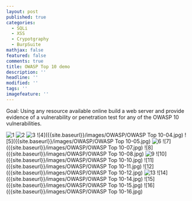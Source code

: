 ```yaml
---
layout: post
published: true
categories:
  - SQLi
  - XSS
  - Crypotgraphy
  - BurpSuite
mathjax: false
featured: false
comments: true
title: OWASP Top 10 demo
description: ''
headline: ''
modified: ''
tags: ''
imagefeature: ''
---
```

Goal:
Using any resource available online build a web server and provide evidence of a vulnerability or penetration test for any of the OWASP 10 vulnerabilities. 

![1]({{site.baseurl}}/images/OWASP/new1.JPG)
![2]({{site.baseurl}}/images/OWASP/new2.JPG)
![3]({{site.baseurl}}/images/OWASP/new3.JPG)
![4]({{site.baseurl}}/images/OWASP/OWASP Top 10-04.jpg)
![5]({{site.baseurl}}/images/OWASP/OWASP Top 10-05.jpg)
![6]({{site.baseurl}}/images/OWASP/new6.JPG)
![7]({{site.baseurl}}/images/OWASP/OWASP Top 10-07.jpg)
![8]({{site.baseurl}}/images/OWASP/OWASP Top 10-08.jpg)
![9]({{site.baseurl}}/images/OWASP/new9.JPG)
![10]({{site.baseurl}}/images/OWASP/OWASP Top 10-10.jpg)
![11]({{site.baseurl}}/images/OWASP/OWASP Top 10-11.jpg)
![12]({{site.baseurl}}/images/OWASP/OWASP Top 10-12.jpg)
![13]({{site.baseurl}}/images/OWASP/new13.JPG)
![14]({{site.baseurl}}/images/OWASP/OWASP Top 10-14.jpg)
![15]({{site.baseurl}}/images/OWASP/OWASP Top 10-15.jpg)
![16]({{site.baseurl}}/images/OWASP/OWASP Top 10-16.jpg)



